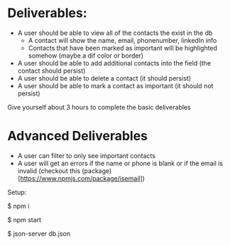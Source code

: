 

# Deliverables:

- A user should be able to view all of the contacts the exist in the db
  - A contact will show the name, email, phonenumber, linkedIn info
  - Contacts that have been marked as important will be highlighted somehow (maybe a dif color or border)
- A user should be able to add additional contacts into the field (the contact should persist)
- A user should be able to delete a contact (it should persist)
- A user should be able to mark a contact as important (it should not persist)


Give yourself about 3 hours to complete the basic deliverables


# Advanced Deliverables
- A user can filter to only see important contacts
- A user will get an errors if the name or phone is blank or if the email is invalid (checkout this (package)[https://www.npmjs.com/package/isemail])



Setup:

$ npm i


$ npm start


$ json-server db.json
